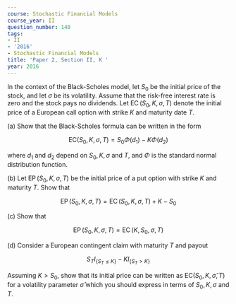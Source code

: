 ```yaml
---
course: Stochastic Financial Models
course_year: II
question_number: 140
tags:
- II
- '2016'
- Stochastic Financial Models
title: 'Paper 2, Section II, K '
year: 2016
---
```




In the context of the Black-Scholes model, let $S_{0}$ be the initial price of the stock, and let $\sigma$ be its volatility. Assume that the risk-free interest rate is zero and the stock pays no dividends. Let $\operatorname{EC}\left(S_{0}, K, \sigma, T\right)$ denote the initial price of a European call option with strike $K$ and maturity date $T$.

(a) Show that the Black-Scholes formula can be written in the form

$$\mathrm{EC}\left(S_{0}, K, \sigma, T\right)=S_{0} \Phi\left(d_{1}\right)-K \Phi\left(d_{2}\right)$$

where $d_{1}$ and $d_{2}$ depend on $S_{0}, K, \sigma$ and $T$, and $\Phi$ is the standard normal distribution function.

(b) Let $\operatorname{EP}\left(S_{0}, K, \sigma, T\right)$ be the initial price of a put option with strike $K$ and maturity $T$. Show that

$$\operatorname{EP}\left(S_{0}, K, \sigma, T\right)=\operatorname{EC}\left(S_{0}, K, \sigma, T\right)+K-S_{0}$$

(c) Show that

$$\operatorname{EP}\left(S_{0}, K, \sigma, T\right)=\operatorname{EC}\left(K, S_{0}, \sigma, T\right)$$

(d) Consider a European contingent claim with maturity $T$ and payout

$$S_{T} I_{\left\{S_{T} \leqslant K\right\}}-K I_{\left\{S_{T}>K\right\}}$$

Assuming $K>S_{0}$, show that its initial price can be written as $\mathrm{EC}\left(S_{0}, K, \hat{\sigma}, T\right)$ for a volatility parameter $\hat{\sigma}$ which you should express in terms of $S_{0}, K, \sigma$ and $T$.